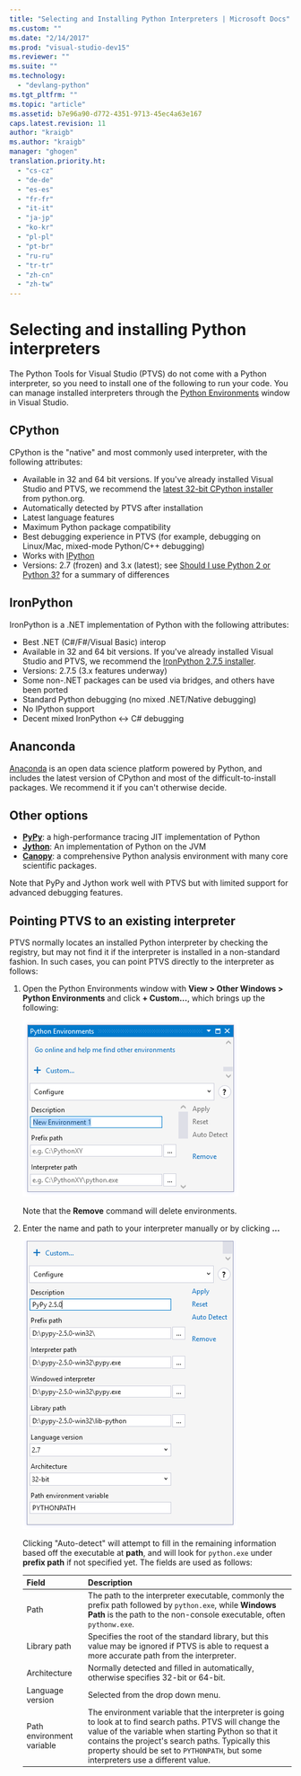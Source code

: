 ```yaml
---
title: "Selecting and Installing Python Interpreters | Microsoft Docs"
ms.custom: ""
ms.date: "2/14/2017"
ms.prod: "visual-studio-dev15"
ms.reviewer: ""
ms.suite: ""
ms.technology:
  - "devlang-python"
ms.tgt_pltfrm: ""
ms.topic: "article"
ms.assetid: b7e96a90-d772-4351-9713-45ec4a63e167
caps.latest.revision: 11
author: "kraigb"
ms.author: "kraigb"
manager: "ghogen"
translation.priority.ht:
  - "cs-cz"
  - "de-de"
  - "es-es"
  - "fr-fr"
  - "it-it"
  - "ja-jp"
  - "ko-kr"
  - "pl-pl"
  - "pt-br"
  - "ru-ru"
  - "tr-tr"
  - "zh-cn"
  - "zh-tw"
---
```


# Selecting and installing Python interpreters

The Python Tools for Visual Studio (PTVS) do not come with a Python interpreter, so you need to install one of the following to run your code. You can manage installed interpreters through the [Python Environments](python-environments.md) window in Visual Studio.

## CPython

CPython is the "native" and most commonly used interpreter, with the following attributes:

- Available in 32 and 64 bit versions. If you've already installed Visual Studio and PTVS, we recommend the [latest 32-bit CPython installer](http://go.microsoft.com/fwlink/?LinkID=299430) from python.org.
- Automatically detected by PTVS after installation
- Latest language features 
- Maximum Python package compatibility 
- Best debugging experience in PTVS (for example, debugging on Linux/Mac, mixed-mode Python/C++ debugging) 
- Works with [IPython](http://ipython.org/) 
- Versions: 2.7 (frozen) and 3.x (latest); see [Should I use Python 2 or Python 3?](http://wiki.python.org/moin/Python2orPython3) for a summary of differences

## IronPython

IronPython is a .NET implementation of Python with the following attributes:

- Best .NET (C#/F#/Visual Basic) interop
- Available in 32 and 64 bit versions. If you've already installed Visual Studio and PTVS, we recommend the [IronPython 2.7.5 installer](http://ironpython.codeplex.com/downloads/get/970325).
- Versions: 2.7.5 (3.x features underway) 
- Some non-.NET packages can be used via bridges, and others have been ported  
- Standard Python debugging (no mixed .NET/Native debugging) 
- No IPython support 
- Decent mixed IronPython <-> C# debugging 

## Ananconda

[Anaconda](https://www.continuum.io/downloads) is an open data science platform powered by Python, and includes the latest version of CPython and most of the difficult-to-install packages. We recommend it if you can't otherwise decide.

## Other options

- **[PyPy](http://www.pypy.org/)**: a high-performance tracing JIT implementation of Python
- **[Jython](http://www.jython.org/)**: An implementation of Python on the JVM
- **[Canopy](https://www.enthought.com/products/canopy/)**: a comprehensive Python analysis environment with many core scientific packages.

Note that PyPy and Jython work well with PTVS but with limited support for advanced debugging features.


## Pointing PTVS to an existing interpreter

PTVS normally locates an installed Python interpreter by checking the registry, but may not find it if the interpreter is installed in a non-standard fashion. In such cases, you can point PTVS directly to the interpreter as follows:

1. Open the Python Environments window with **View > Other Windows > Python Environments** and click **+ Custom...**, which brings up the following:

    ![Add Python Environment, first step](media/AddPythonEnvironment1.png)

    Note that the **Remove** command will delete environments.

1. Enter the name and path to your interpreter manually or by clicking **...**

    ![Add Python Environment, second step](media/AddPythonEnvironment2.png)

    Clicking "Auto-detect" will attempt to fill in the remaining information based off the executable at **path**, and will look for `python.exe` under **prefix path** if not specified yet. The fields are used as follows:

    | Field | Description |
    | --- | --- |
    | Path | The path to the interpreter executable, commonly the prefix path followed by `python.exe`, while **Windows Path** is the path to the non-console executable, often `pythonw.exe`. |   
    | Library path | Specifies the root of the standard library, but this value may be ignored if PTVS is able to request a more accurate path from the interpreter. |
    | Architecture | Normally detected and filled in automatically, otherwise specifies 32-bit or 64-bit. |
    | Language version | Selected from the drop down menu. |
    | Path environment variable | The environment variable that the interpreter is going to look at to find search paths. PTVS will change the value of the variable when starting Python so that it contains the project's search paths. Typically this property should be set to `PYTHONPATH`, but some interpreters use a different value. |
